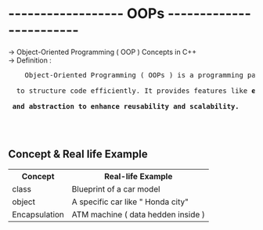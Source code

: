 # ------------------ OOPs ------------------------
-> Object-Oriented Programming ( OOP ) Concepts in C++
<br>
-> Definition :
<pre>    Object-Oriented Programming ( OOPs ) is a programming paradigm that uses objects and classes
<br>  to structure code efficiently. It provides features like <b>encapsulation, inheritance, polymorphism,
 <br> and abstraction to enhance reusability and scalability.
</pre>
<br>
<br>
<h2> Concept & Real life Example </h2>
<table>
    <tr>
    <th> Concept </th>
    <th>Real-life Example</th>
    </tr>
    <tr> 
    <td> class </td>
    <td> Blueprint of a car model </td>
    </tr>
    <tr>
    <td> object</td>
    <td> A specific car like " Honda city" </td>
    </tr>
    <tr>
    <td> Encapsulation </td>
    <td> ATM machine ( data hedden inside )
    </tr>

</table>